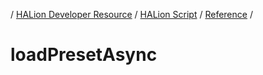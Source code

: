 / [HALion Developer Resource](../..//HALion-Developer-Resource.md) / [HALion Script](./HALion-Script.md) / [Reference](./Reference.md) /

# loadPresetAsync
